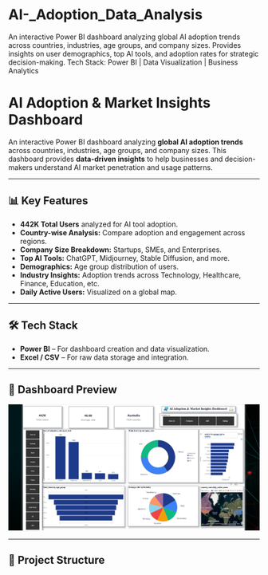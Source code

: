 # AI-_Adoption_Data_Analysis
An interactive Power BI dashboard analyzing global AI adoption trends across countries, industries, age groups, and company sizes. Provides insights on user demographics, top AI tools, and adoption rates for strategic decision-making.  Tech Stack: Power BI | Data Visualization | Business Analytics

# AI Adoption & Market Insights Dashboard

An interactive Power BI dashboard analyzing **global AI adoption trends** across countries, industries, age groups, and company sizes. This dashboard provides **data-driven insights** to help businesses and decision-makers understand AI market penetration and usage patterns.

---

## 📊 **Key Features**
- **442K Total Users** analyzed for AI tool adoption.
- **Country-wise Analysis:** Compare adoption and engagement across regions.
- **Company Size Breakdown:** Startups, SMEs, and Enterprises.
- **Top AI Tools:** ChatGPT, Midjourney, Stable Diffusion, and more.
- **Demographics:** Age group distribution of users.
- **Industry Insights:** Adoption trends across Technology, Healthcare, Finance, Education, etc.
- **Daily Active Users:** Visualized on a global map.

---

## 🛠 **Tech Stack**
- **Power BI** – For dashboard creation and data visualization.
- **Excel / CSV** – For raw data storage and integration.

---

## 📸 **Dashboard Preview**
![Dashboard Screenshot](Screenshot.png)

---

## 📂 **Project Structure**
